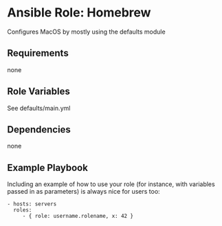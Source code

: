 Ansible Role: Homebrew
======================

Configures MacOS by mostly using the defaults module

Requirements
------------

none

Role Variables
--------------

See defaults/main.yml

Dependencies
------------

none

Example Playbook
----------------

Including an example of how to use your role (for instance, with variables passed in as parameters) is always nice for users too:

    - hosts: servers
      roles:
         - { role: username.rolename, x: 42 }
